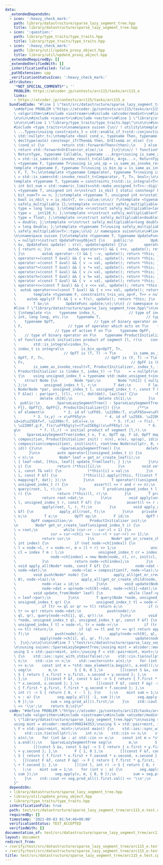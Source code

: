 ```yaml
---
data:
  _extendedDependsOn:
  - icon: ':heavy_check_mark:'
    path: library/datastructure/sparse_lazy_segment_tree.hpp
    title: library/datastructure/sparse_lazy_segment_tree.hpp
  - icon: ':question:'
    path: library/type_traits/type_traits.hpp
    title: library/type_traits/type_traits.hpp
  - icon: ':heavy_check_mark:'
    path: library/util/update_proxy_object.hpp
    title: library/util/update_proxy_object.hpp
  _extendedRequiredBy: []
  _extendedVerifiedWith: []
  _isVerificationFailed: false
  _pathExtension: cpp
  _verificationStatusIcon: ':heavy_check_mark:'
  attributes:
    '*NOT_SPECIAL_COMMENTS*': ''
    PROBLEM: https://atcoder.jp/contests/arc115/tasks/arc115_e
    links:
    - https://atcoder.jp/contests/arc115/tasks/arc115_e
  bundledCode: "#line 1 \"test/src/datastructure/sparse_lazy_segment_tree/arc115_e.test.cpp\"\
    \n#define PROBLEM \"https://atcoder.jp/contests/arc115/tasks/arc115_e\"\n\n#include\
    \ <algorithm>\n#include <iostream>\n#include <atcoder/modint>\n#line 1 \"library/datastructure/sparse_lazy_segment_tree.hpp\"\
    \n\n\n\n#include <cassert>\n#include <vector>\n#line 1 \"library/util/update_proxy_object.hpp\"\
    \n\n\n\n#line 1 \"library/type_traits/type_traits.hpp\"\n\n\n\n#include <limits>\n\
    #include <type_traits>\n\nnamespace suisen {\n// ! utility\ntemplate <typename\
    \ ...Types>\nusing constraints_t = std::enable_if_t<std::conjunction_v<Types...>,\
    \ std::nullptr_t>;\ntemplate <bool cond_v, typename Then, typename OrElse>\nconstexpr\
    \ decltype(auto) constexpr_if(Then&& then, OrElse&& or_else) {\n    if constexpr\
    \ (cond_v) {\n        return std::forward<Then>(then);\n    } else {\n       \
    \ return std::forward<OrElse>(or_else);\n    }\n}\n\n// ! function\ntemplate <typename\
    \ ReturnType, typename Callable, typename ...Args>\nusing is_same_as_invoke_result\
    \ = std::is_same<std::invoke_result_t<Callable, Args...>, ReturnType>;\ntemplate\
    \ <typename F, typename T>\nusing is_uni_op = is_same_as_invoke_result<T, F, T>;\n\
    template <typename F, typename T>\nusing is_bin_op = is_same_as_invoke_result<T,\
    \ F, T, T>;\n\ntemplate <typename Comparator, typename T>\nusing is_comparator\
    \ = std::is_same<std::invoke_result_t<Comparator, T, T>, bool>;\n\n// ! integral\n\
    template <typename T, typename = constraints_t<std::is_integral<T>>>\nconstexpr\
    \ int bit_num = std::numeric_limits<std::make_unsigned_t<T>>::digits;\ntemplate\
    \ <typename T, unsigned int n>\nstruct is_nbit { static constexpr bool value =\
    \ bit_num<T> == n; };\ntemplate <typename T, unsigned int n>\nstatic constexpr\
    \ bool is_nbit_v = is_nbit<T, n>::value;\n\n// ?\ntemplate <typename T>\nstruct\
    \ safely_multipliable {};\ntemplate <>\nstruct safely_multipliable<int> { using\
    \ type = long long; };\ntemplate <>\nstruct safely_multipliable<long long> { using\
    \ type = __int128_t; };\ntemplate <>\nstruct safely_multipliable<float> { using\
    \ type = float; };\ntemplate <>\nstruct safely_multipliable<double> { using type\
    \ = double; };\ntemplate <>\nstruct safely_multipliable<long double> { using type\
    \ = long double; };\ntemplate <typename T>\nusing safely_multipliable_t = typename\
    \ safely_multipliable<T>::type;\n\n} // namespace suisen\n\n\n#line 5 \"library/util/update_proxy_object.hpp\"\
    \n\nnamespace suisen {\n\ntemplate <typename T, typename UpdateFunc, constraints_t<std::is_invocable<UpdateFunc>>\
    \ = nullptr>\nstruct UpdateProxyObject {\n    public:\n        UpdateProxyObject(T\
    \ &v, UpdateFunc update) : v(v), update(update) {}\n        operator T() const\
    \ { return v; }\n        auto& operator++() && { ++v, update(); return *this;\
    \ }\n        auto& operator--() && { --v, update(); return *this; }\n        auto&\
    \ operator+=(const T &val) && { v += val, update(); return *this; }\n        auto&\
    \ operator-=(const T &val) && { v -= val, update(); return *this; }\n        auto&\
    \ operator*=(const T &val) && { v *= val, update(); return *this; }\n        auto&\
    \ operator/=(const T &val) && { v /= val, update(); return *this; }\n        auto&\
    \ operator%=(const T &val) && { v %= val, update(); return *this; }\n        auto&\
    \ operator =(const T &val) && { v  = val, update(); return *this; }\n        auto&\
    \ operator<<=(const T &val) && { v <<= val, update(); return *this; }\n      \
    \  auto& operator>>=(const T &val) && { v >>= val, update(); return *this; }\n\
    \        template <typename F, constraints_t<is_uni_op<F, T>> = nullptr>\n   \
    \     auto& apply(F f) && { v = f(v), update(); return *this; }\n    private:\n\
    \        T &v;\n        UpdateFunc update;\n};\n\n} // namespace suisen\n\n\n\
    #line 7 \"library/datastructure/sparse_lazy_segment_tree.hpp\"\n\nnamespace suisen\
    \ {\ntemplate <\n    typename index_t,               // type of index (integral:\
    \ int, long long, etc.)\n    typename T,                     // type of element\n\
    \    typename OpTT,                  // type of binary operator on T\n    typename\
    \ F,                     // type of operator which acts on T\n    typename OpFT,\
    \                  // type of action F on T\n    typename OpFF,              \
    \    // type of binary operator on F\n    typename ProductInitializer,    // type\
    \ of function which initializes product of segment [l, r)\n    constraints_t<\n\
    \        std::is_integral<index_t>,                                          //\
    \ index_t is integral\n        is_bin_op<OpTT, T>,                           \
    \                      // OpTT is (T, T) -> T\n        is_same_as_invoke_result<T,\
    \ OpFT, F, T>,                            // OpFT is (F, T) -> T\n        is_bin_op<OpFF,\
    \ F>,                                                 // OpFF is (F, F) -> F\n\
    \        is_same_as_invoke_result<T, ProductInitializer, index_t, index_t>   //\
    \ ProductInitializer is (index_t, index_t) -> T\n    > = nullptr\n>\nclass SparseLazySegmentTree\
    \ {\n    using unsigned_index_t = typename std::make_unsigned_t<index_t>;\n\n\
    \    struct Node {\n        Node *par;\n        Node *ch[2] { nullptr, nullptr\
    \ };\n        unsigned_index_t l, r;\n        T dat;\n        F laz;\n       \
    \ Node(Node *par, unsigned_index_t l, unsigned_index_t r, const T &dat, const\
    \ F &laz) : par(par), l(l), r(r), dat(dat), laz(laz) {}\n        ~Node() {\n \
    \           delete ch[0];\n            delete ch[1];\n        }\n    };\n\n  \
    \  public:\n        SparseLazySegmentTree() : SparseLazySegmentTree(0, T{}, OpTT{},\
    \ F{}, OpFT{}, OpFF{}, ProductInitializer{}) {}\n        /**\n         * 1. number\
    \ of element\n         * 2. id of \uFF65. \u2200x:T, x\uFF65e=e\uFF65x=x .\n \
    \        * 3. (x,y) -> x\uFF65y\n         * 4. id of \u25E6. \u2200f:F, f\u25E6\
    id=id\u25E6f=f, \u2200x:T, id(x)=x.\n         * 5. (f,x) -> f(x). \u2200x,y:T,\
    \ \u2200f,g:F, f(x)\uFF65g(y)=(f\u25E6g)(x\uFF65y).\n         * 6. (f,g) -> f\u25E6\
    g\n         * 7. (l,r) -> initial product of segment [l,r).\n         */\n   \
    \     SparseLazySegmentTree(index_t n, T e, OpTT op, F id, OpFT mapping, OpFF\
    \ composition, ProductInitializer init) : n(n), e(e), op(op), id(id), mapping(mapping),\
    \ composition(composition), init(init), root(new Node(nullptr, 0, n, init(0, n),\
    \ id)) {}\n\n        ~SparseLazySegmentTree() {\n            delete root;\n  \
    \      }\n\n        auto operator[](unsigned_index_t i) {\n            assert(i\
    \ < n);\n            Node* leaf = get_or_create_leaf(i);\n            return UpdateProxyObject\
    \ { leaf->dat, [this, leaf]{ update_from(leaf); } };\n        }\n\n        T get(unsigned_index_t\
    \ i) {\n            return (*this)[i];\n        }\n        void set(unsigned_index_t\
    \ i, const T& val) {\n            (*this)[i] = val;\n        }\n        void apply(unsigned_index_t\
    \ i, const F &f) {\n            (*this)[i].apply([this, f](const T &dat) { return\
    \ mapping(f, dat); });\n        }\n\n        T operator()(unsigned_index_t l,\
    \ unsigned_index_t r) {\n            assert(l <= r and r <= n);\n            return\
    \ query(root, l, r);\n        }\n        T prod(unsigned_index_t l, unsigned_index_t\
    \ r) {\n            return (*this)(l, r);\n        }\n        T prod_all() {\n\
    \            return root->dat;\n        }\n\n        void apply(unsigned_index_t\
    \ l, unsigned_index_t r, const F &f) {\n            assert(l <= r and r <= n);\n\
    \            apply(root, l, r, f);\n        }\n        void apply_all(const F\
    \ &f) {\n            apply_all(root, f);\n        }\n\n    private:\n        unsigned_index_t\
    \ n;\n        T e;\n        OpTT op;\n        F id;\n        OpFT mapping;\n \
    \       OpFF composition;\n        ProductInitializer init;\n        Node* root;\n\
    \n        Node* get_or_create_leaf(unsigned_index_t i) {\n            Node *cur\
    \ = root;\n            while (cur->r - cur->l > 1) {\n                push(cur);\n\
    \                cur = cur->ch[i >= (cur->l + cur->r) >> 1];\n            }\n\
    \            return cur;\n        }\n        Node* get_or_create_child(Node* node,\
    \ int index) {\n            if (not node->ch[index]) {\n                unsigned_index_t\
    \ l = node->l, r = node->r, m = (l + r) >> 1;\n                unsigned_index_t\
    \ cl = index ? m : l;\n                unsigned_index_t cr = index ? r : m;\n\
    \                node->ch[index] = new Node(node, cl, cr, init(cl, cr), id);\n\
    \            }\n            return node->ch[index];\n        }\n    \n       \
    \ void apply_all(Node* node, const F &f) {\n            node->dat = mapping(f,\
    \ node->dat);\n            node->laz = composition(f, node->laz);\n        }\n\
    \        void push(Node* node) {\n            apply_all(get_or_create_child(node,\
    \ 0), node->laz);\n            apply_all(get_or_create_child(node, 1), node->laz);\n\
    \            node->laz = id;\n        }\n\n        void update(Node* node) {\n\
    \            node->dat = op(node->ch[0]->dat, node->ch[1]->dat);\n        }\n\
    \        void update_from(Node* leaf) {\n            while (leaf->par) update(leaf\
    \ = leaf->par);\n        }\n\n        T query(Node *node, unsigned_index_t ql,\
    \ unsigned_index_t qr) {\n            unsigned_index_t tl = node->l, tr = node->r;\n\
    \            if (tr <= ql or qr <= tl) return e;\n            if (ql <= tl and\
    \ tr <= qr) return node->dat;\n            push(node);\n            return op(query(node->ch[0],\
    \ ql, qr), query(node->ch[1], ql, qr));\n        }\n\n        void apply(Node\
    \ *node, unsigned_index_t ql, unsigned_index_t qr, const F &f) {\n           \
    \ unsigned_index_t tl = node->l, tr = node->r;\n            if (tr <= ql or qr\
    \ <= tl) return;\n            if (ql <= tl and tr <= qr) return apply_all(node,\
    \ f);\n            push(node);\n            apply(node->ch[0], ql, qr, f);\n \
    \           apply(node->ch[1], ql, qr, f);\n            update(node);\n      \
    \  }\n};\n\n}\n\n\n#line 7 \"test/src/datastructure/sparse_lazy_segment_tree/arc115_e.test.cpp\"\
    \n\nusing suisen::SparseLazySegmentTree;\nusing mint = atcoder::modint998244353;\n\
    using S = std::pair<mint, int>;\nusing F = std::pair<mint, mint>;\n\nint main()\
    \ {\n    std::ios::sync_with_stdio(false);\n    std::cin.tie(nullptr);\n    int\
    \ n;\n    std::cin >> n;\n    std::vector<int> a(n);\n    for (int &e : a) std::cin\
    \ >> e;\n    const int m = *std::max_element(a.begin(), a.end());\n    SparseLazySegmentTree\
    \ seg(\n        m,\n        S { 0, 0 },\n        [](const S &x, const S &y) ->\
    \ S { return { x.first + y.first, x.second + y.second }; },\n        F { 1, 0\
    \ },\n        [](const F &f, const S &x) -> S { return { f.first * x.first + f.second\
    \ * x.second, x.second }; },\n        [](const F &f, const F &g) -> F { return\
    \ { f.first * g.first, f.first * g.second + f.second }; },\n        [](int l,\
    \ int r) -> S { return { 0, r - l }; }\n    );\n    mint sum = 1;\n    for (int\
    \ v : a) {\n        seg.apply_all({ -1, sum });\n        seg.apply(v, m, { 0,\
    \ 0 });\n        sum = seg.prod_all().first;\n    }\n    std::cout << seg.prod_all().first.val()\
    \ << '\\n';\n    return 0;\n}\n"
  code: "#define PROBLEM \"https://atcoder.jp/contests/arc115/tasks/arc115_e\"\n\n\
    #include <algorithm>\n#include <iostream>\n#include <atcoder/modint>\n#include\
    \ \"library/datastructure/sparse_lazy_segment_tree.hpp\"\n\nusing suisen::SparseLazySegmentTree;\n\
    using mint = atcoder::modint998244353;\nusing S = std::pair<mint, int>;\nusing\
    \ F = std::pair<mint, mint>;\n\nint main() {\n    std::ios::sync_with_stdio(false);\n\
    \    std::cin.tie(nullptr);\n    int n;\n    std::cin >> n;\n    std::vector<int>\
    \ a(n);\n    for (int &e : a) std::cin >> e;\n    const int m = *std::max_element(a.begin(),\
    \ a.end());\n    SparseLazySegmentTree seg(\n        m,\n        S { 0, 0 },\n\
    \        [](const S &x, const S &y) -> S { return { x.first + y.first, x.second\
    \ + y.second }; },\n        F { 1, 0 },\n        [](const F &f, const S &x) ->\
    \ S { return { f.first * x.first + f.second * x.second, x.second }; },\n     \
    \   [](const F &f, const F &g) -> F { return { f.first * g.first, f.first * g.second\
    \ + f.second }; },\n        [](int l, int r) -> S { return { 0, r - l }; }\n \
    \   );\n    mint sum = 1;\n    for (int v : a) {\n        seg.apply_all({ -1,\
    \ sum });\n        seg.apply(v, m, { 0, 0 });\n        sum = seg.prod_all().first;\n\
    \    }\n    std::cout << seg.prod_all().first.val() << '\\n';\n    return 0;\n\
    }"
  dependsOn:
  - library/datastructure/sparse_lazy_segment_tree.hpp
  - library/util/update_proxy_object.hpp
  - library/type_traits/type_traits.hpp
  isVerificationFile: true
  path: test/src/datastructure/sparse_lazy_segment_tree/arc115_e.test.cpp
  requiredBy: []
  timestamp: '2021-09-03 01:54:46+09:00'
  verificationStatus: TEST_ACCEPTED
  verifiedWith: []
documentation_of: test/src/datastructure/sparse_lazy_segment_tree/arc115_e.test.cpp
layout: document
redirect_from:
- /verify/test/src/datastructure/sparse_lazy_segment_tree/arc115_e.test.cpp
- /verify/test/src/datastructure/sparse_lazy_segment_tree/arc115_e.test.cpp.html
title: test/src/datastructure/sparse_lazy_segment_tree/arc115_e.test.cpp
---
```

